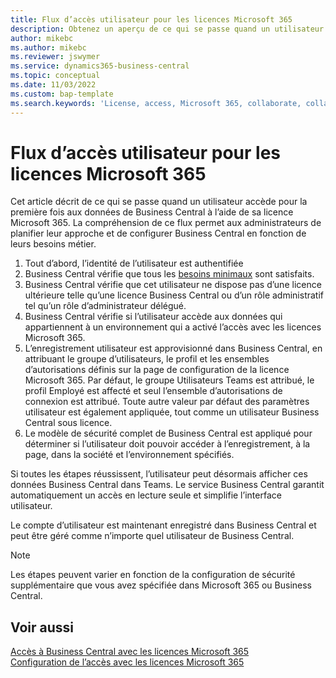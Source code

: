 ```yaml
---
title: Flux d’accès utilisateur pour les licences Microsoft 365
description: Obtenez un aperçu de ce qui se passe quand un utilisateur accède pour la première fois aux données de Business Central à l’aide de sa licence Microsoft 365.
author: mikebc
ms.author: mikebc
ms.reviewer: jswymer
ms.service: dynamics365-business-central
ms.topic: conceptual
ms.date: 11/03/2022
ms.custom: bap-template
ms.search.keywords: 'License, access, Microsoft 365, collaborate, collaboration, Teams, Microsoft Teams'
---
```

# <a name="user-access-flow-for-microsoft--licenses" />Flux d’accès utilisateur pour les licences Microsoft 365

Cet article décrit de ce qui se passe quand un utilisateur accède pour la première fois aux données de Business Central à l’aide de sa licence Microsoft 365. La compréhension de ce flux permet aux administrateurs de planifier leur approche et de configurer Business Central en fonction de leurs besoins métier.

1. Tout d’abord, l’identité de l’utilisateur est authentifiée 
2. Business Central vérifie que tous les [besoins minimaux](admin-access-with-m365-license.md#minimum-requirements) sont satisfaits.
3. Business Central vérifie que cet utilisateur ne dispose pas d’une licence ultérieure telle qu’une licence Business Central ou d’un rôle administratif tel qu’un rôle d’administrateur délégué. 
4. Business Central vérifie si l’utilisateur accède aux données qui appartiennent à un environnement qui a activé l’accès avec les licences Microsoft 365. 
5. L’enregistrement utilisateur est approvisionné dans Business Central, en attribuant le groupe d’utilisateurs, le profil et les ensembles d’autorisations définis sur la page de configuration de la licence Microsoft 365. Par défaut, le groupe Utilisateurs Teams est attribué, le profil Employé est affecté et seul l’ensemble d’autorisations de connexion est attribué. Toute autre valeur par défaut des paramètres utilisateur est également appliquée, tout comme un utilisateur Business Central sous licence. 
6. Le modèle de sécurité complet de Business Central est appliqué pour déterminer si l’utilisateur doit pouvoir accéder à l’enregistrement, à la page, dans la société et l’environnement spécifiés. 

Si toutes les étapes réussissent, l’utilisateur peut désormais afficher ces données Business Central dans Teams. Le service Business Central garantit automatiquement un accès en lecture seule et simplifie l’interface utilisateur. 

Le compte d’utilisateur est maintenant enregistré dans Business Central et peut être géré comme n’importe quel utilisateur de Business Central.

> [!NOTE]
> Les étapes peuvent varier en fonction de la configuration de sécurité supplémentaire que vous avez spécifiée dans Microsoft 365 ou Business Central.

## <a name="see-also" />Voir aussi

[Accès à Business Central avec les licences Microsoft 365](admin-access-with-m365-license.md#minimum-requirements)  
[Configuration de l’accès avec les licences Microsoft 365](admin-access-with-m365-license-setup.md)  
